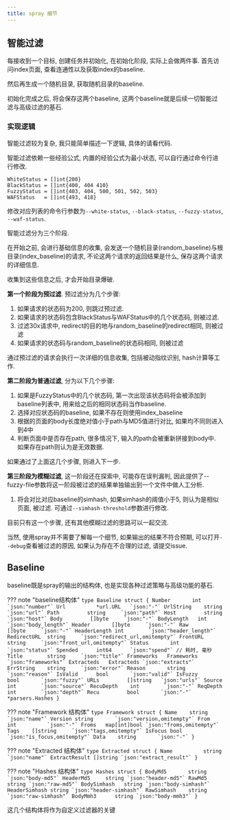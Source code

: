 ```yaml
---
title: spray 细节
---
```


## 智能过滤

每接收到一个目标, 创建任务并初始化, 在初始化阶段, 实际上会做两件事. 首先访问index页面, 查看连通性以及获取index的baseline.

然后再生成一个随机目录, 获取随机目录的baseline.

初始化完成之后, 将会保存这两个baseline, 这两个baseline就是后续一切智能过滤与高级过滤的基石.

### 实现逻辑

智能过滤较为复杂, 我只能简单描述一下逻辑, 具体的请看代码.

智能过滤依赖一些经验公式, 内置的经验公式为最小状态, 可以自行通过命令行进行修改.

```
WhiteStatus = []int{200}
BlackStatus = []int{400, 404 410}
FuzzyStatus = []int{403, 404, 500, 501, 502, 503}
WAFStatus   = []int{493, 418}
```

修改对应列表的命令行参数为`--white-status`, `--black-status`, `--fuzzy-status`, `--waf-status`.

智能过滤分为三个阶段. 

在开始之前, 会进行基础信息的收集, 会发送一个随机目录(random_baseline)与根目录(index_baseline)的请求, 不论这两个请求的返回结果是什么, 保存这两个请求的详细信息.

收集到这些信息之后, 才会开始目录爆破. 

**第一个阶段为预过滤**. 预过滤分为几个步骤:

1. 如果请求的状态码为200, 则跳过预过滤.
2. 如果请求的状态码包含BlackStatus与WAFStatus中的几个状态码, 则被过滤.
3. 过滤30x请求中, redirect的目的地与random_baseline的redirect相同, 则被过滤
4. 如果请求的状态码与random_baseline的状态码相同, 则被过滤

通过预过滤的请求会执行一次详细的信息收集, 包括被动指纹识别, hash计算等工作.

**第二阶段为普通过滤**, 分为以下几个步骤:

1. 如果是FuzzyStatus中的几个状态码, 第一次出现该状态码将会被添加到baseline列表中, 用来给之后的相同状态码当作baseline.
2. 选择对应状态码的baseline, 如果不存在则使用index_baseline
3. 根据的页面的body长度绝对值小于path与MD5值进行对比, 如果均不同则进入到4中
4. 判断页面中是否存在path, 很多情况下, 输入的path会被重新拼接到body中. 如果存在path则认为是无效数据.

如果通过了上面这几个步骤, 则进入下一步.

**第三阶段为模糊过滤**, 这一阶段还在探索中, 可能存在误判漏判, 因此提供了--fuzzy-file参数将这一阶段被过滤的结果单独输出到一个文件中做人工分析.

1. 将会对比对应baseline的simhash, 如果simhash的阈值小于5, 则认为是相似页面, 被过滤. 可通过`--simhash-threshold`参数进行修改.

目前只有这一个步骤, 还有其他模糊过滤的思路可以一起交流.

当然, 使用spray并不需要了解每一个细节, 如果输出的结果不符合预期, 可以打开`--debug`查看被过滤的原因, 如果认为存在不合理的过滤, 请提交issue.

## Baseline

baseline既是spray的输出的结构体, 也是实现各种过滤策略与高级功能的基石.

??? note "baseline结构体"
    ```
    type Baseline struct {
        Number       int        `json:"number"`
        Url          *url.URL   `json:"-"`
        UrlString    string     `json:"url"`
        Path         string     `json:"path"`
        Host         string     `json:"host"`
        Body         []byte     `json:"-"`
        BodyLength   int        `json:"body_length"`
        Header       []byte     `json:"-"`
        Raw          []byte     `json:"-"`
        HeaderLength int        `json:"header_length"`
        RedirectURL  string     `json:"redirect_url,omitempty"`
        FrontURL     string     `json:"front_url,omitempty"`
        Status       int        `json:"status"`
        Spended      int64      `json:"spend"` // 耗时, 毫秒
        Title        string     `json:"title"`
        Frameworks   Frameworks `json:"frameworks"`
        Extracteds   Extracteds `json:"extracts"`
        ErrString    string     `json:"error"`
        Reason       string     `json:"reason"`
        IsValid      bool       `json:"valid"`
        IsFuzzy      bool       `json:"fuzzy"`
        URLs         []string   `json:"urls"`
        Source       int        `json:"source"`
        RecuDepth    int        `json:"-"`
        ReqDepth     int        `json:"depth"`
        Recu         bool       `json:"-"`
        *parsers.Hashes
    }
    ```

??? note "Framework 结构体"
    ```
    type Framework struct {
        Name    string       `json:"name"`
        Version string       `json:"version,omitempty"`
        From    int          `json:"-"`
        Froms   map[int]bool `json:"froms,omitempty"`
        Tags    []string     `json:"tags,omitempty"`
        IsFocus bool         `json:"is_focus,omitempty"`
        Data    string       `json:"-"`
    }
    ```
    
??? note "Extracted 结构体"
    ```
    type Extracted struct {
        Name          string   `json:"name"`
        ExtractResult []string `json:"extract_result"`
    }
    ```

??? note "Hashes 结构体"
    ```
    type Hashes struct {
        BodyMd5       string `json:"body-md5"`
        HeaderMd5     string `json:"header-md5"`
        RawMd5        string `json:"raw-md5"`
        BodySimhash   string `json:"body-simhash"`
        HeaderSimhash string `json:"header-simhash"`
        RawSimhash    string `json:"raw-simhash"`
        BodyMmh3      string `json:"body-mmh3"`
    }
    ```

这几个结构体将作为自定义过滤器的关键

